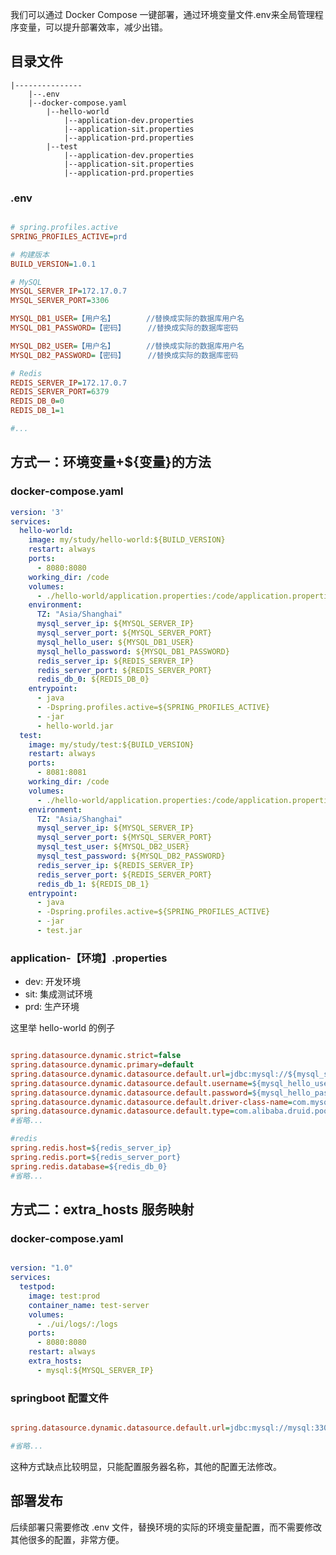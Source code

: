 
我们可以通过 Docker Compose 一键部署，通过环境变量文件.env来全局管理程序变量，可以提升部署效率，减少出错。

## 目录文件

    |---------------
        |--.env
        |--docker-compose.yaml
            |--hello-world
                |--application-dev.properties
                |--application-sit.properties
                |--application-prd.properties
            |--test
                |--application-dev.properties
                |--application-sit.properties
                |--application-prd.properties


### .env

```ini

# spring.profiles.active
SPRING_PROFILES_ACTIVE=prd

# 构建版本
BUILD_VERSION=1.0.1

# MySQL
MYSQL_SERVER_IP=172.17.0.7
MYSQL_SERVER_PORT=3306

MYSQL_DB1_USER=【用户名】       //替换成实际的数据库用户名
MYSQL_DB1_PASSWORD=【密码】     //替换成实际的数据库密码

MYSQL_DB2_USER=【用户名】       //替换成实际的数据库用户名
MYSQL_DB2_PASSWORD=【密码】     //替换成实际的数据库密码

# Redis 
REDIS_SERVER_IP=172.17.0.7
REDIS_SERVER_PORT=6379
REDIS_DB_0=0
REDIS_DB_1=1

#...

```

## 方式一：环境变量+${变量}的方法

### docker-compose.yaml

```yaml
version: '3'
services:
  hello-world: 
    image: my/study/hello-world:${BUILD_VERSION}
    restart: always
    ports:
      - 8080:8080
    working_dir: /code
    volumes: 
      - ./hello-world/application.properties:/code/application.properties
    environment:
      TZ: "Asia/Shanghai"
      mysql_server_ip: ${MYSQL_SERVER_IP}
      mysql_server_port: ${MYSQL_SERVER_PORT}
      mysql_hello_user: ${MYSQL_DB1_USER}
      mysql_hello_password: ${MYSQL_DB1_PASSWORD}
      redis_server_ip: ${REDIS_SERVER_IP}
      redis_server_port: ${REDIS_SERVER_PORT}
      redis_db_0: ${REDIS_DB_0}
    entrypoint:
      - java
      - -Dspring.profiles.active=${SPRING_PROFILES_ACTIVE}
      - -jar
      - hello-world.jar
  test: 
    image: my/study/test:${BUILD_VERSION}
    restart: always
    ports:
      - 8081:8081
    working_dir: /code
    volumes: 
      - ./hello-world/application.properties:/code/application.properties
    environment:
      TZ: "Asia/Shanghai"
      mysql_server_ip: ${MYSQL_SERVER_IP}
      mysql_server_port: ${MYSQL_SERVER_PORT}
      mysql_test_user: ${MYSQL_DB2_USER}
      mysql_test_password: ${MYSQL_DB2_PASSWORD}
      redis_server_ip: ${REDIS_SERVER_IP}
      redis_server_port: ${REDIS_SERVER_PORT}
      redis_db_1: ${REDIS_DB_1}
    entrypoint:
      - java
      - -Dspring.profiles.active=${SPRING_PROFILES_ACTIVE}
      - -jar
      - test.jar

```

### application-【环境】.properties

- dev: 开发环境
- sit: 集成测试环境
- prd: 生产环境

这里举 hello-world 的例子

```ini

spring.datasource.dynamic.strict=false
spring.datasource.dynamic.primary=default
spring.datasource.dynamic.datasource.default.url=jdbc:mysql://${mysql_server_ip}:${mysql_server_port}/hello_world?characterEncoding=UTF-8&serverTimezone=Asia/Shanghai&useSSL=false
spring.datasource.dynamic.datasource.default.username=${mysql_hello_user}
spring.datasource.dynamic.datasource.default.password=${mysql_hello_password}
spring.datasource.dynamic.datasource.default.driver-class-name=com.mysql.cj.jdbc.Driver
spring.datasource.dynamic.datasource.default.type=com.alibaba.druid.pool.DruidDataSource
#省略...

#redis
spring.redis.host=${redis_server_ip}
spring.redis.port=${redis_server_port}
spring.redis.database=${redis_db_0}
#省略...

```

## 方式二：extra_hosts 服务映射

### docker-compose.yaml

```yaml 

version: "1.0"
services:
  testpod:
    image: test:prod
    container_name: test-server
    volumes:
      - ./ui/logs/:/logs
    ports:
      - 8080:8080
    restart: always
    extra_hosts:
      - mysql:${MYSQL_SERVER_IP}

```

### springboot 配置文件

```ini

spring.datasource.dynamic.datasource.default.url=jdbc:mysql://mysql:3306/hello_world?characterEncoding=UTF-8&serverTimezone=Asia/Shanghai&useSSL=false

#省略...

```

这种方式缺点比较明显，只能配置服务器名称，其他的配置无法修改。


## 部署发布

后续部署只需要修改 .env 文件，替换环境的实际的环境变量配置，而不需要修改其他很多的配置，非常方便。

